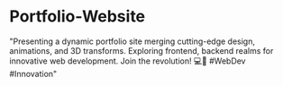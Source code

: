 # Portfolio-Website
"Presenting a dynamic portfolio site merging cutting-edge design, animations, and 3D transforms. Exploring frontend, backend realms for innovative web development. Join the revolution! 💻🌟 #WebDev #Innovation"
